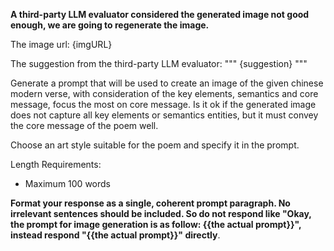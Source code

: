 **A third-party LLM evaluator considered the generated image not good enough, we are going to regenerate the image.**

The image url: {imgURL}

The suggestion from the third-party LLM evaluator:
"""
{suggestion}
"""

Generate a prompt that will be used to create an image of the given chinese modern verse, with consideration of the key elements, semantics and core message, focus the most on core message. Is it ok if the generated image does not capture all key elements or semantics entities, but it must convey the core message of the poem well. 

Choose an art style suitable for the poem and specify it in the prompt.

Length Requirements:
- Maximum 100 words

**Format your response as a single, coherent prompt paragraph. No irrelevant sentences should be included. So do not respond like "Okay, the prompt for image generation is as follow: {{the actual prompt}}", instead respond "{{the actual prompt}}" directly**.